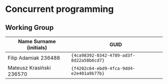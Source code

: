 # Concurrent programming

## Working Group

| Name Surname (initials) | GUID                                     |
| ----------------------- | ---------------------------------------- |
| Filip Adamiak 236488    | `{4ca98392-0342-4789-ad3f-8d22a58b6cd7}` |
| Mateusz Krasiński 236570| `{f4202c64-ebd9-4fca-9dd4-e2e401a9b77b}` |
